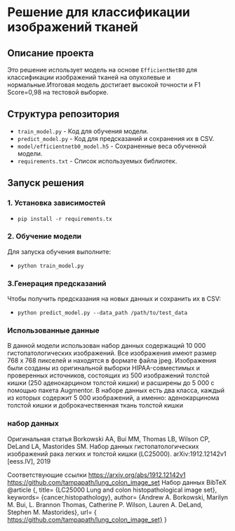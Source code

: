

# Решение для классификации изображений тканей

## Описание проекта
Это решение использует модель на основе `EfficientNetB0` для классификации изображений тканей на опухолевые и нормальные.Итоговая модель достигает высокой точности и F1 Score=0,98 на тестовой выборке.

## Структура репозитория
- `train_model.py` - Код для обучения модели.
- `predict_model.py` - Код для предсказаний и сохранения их в CSV.
- `model/efficientnetb0_model.h5` - Сохраненные веса обученной модели.
- `requirements.txt` - Список используемых библиотек.

## Запуск решения

### 1. Установка зависимостей
- `pip install -r requirements.tx`

### 2. Обучение модели
Для запуска обучения выполните:
- `python train_model.py`
  
### 3.Генерация предсказаний

Чтобы получить предсказания на новых данных и сохранить их в CSV:
- `python predict_model.py --data_path /path/to/test_data`
  
### Использованные данные
В данной модели использован набор данных  содержащий 10 000 гистопатологических изображений. Все изображения имеют размер 768 x 768 пикселей и находятся в формате файла jpeg.
Изображения были созданы из оригинальной выборки HIPAA-совместимых и проверенных источников, состоящих из  500 изображений толстой кишки (250 аденокарцином толстой кишки) и расширены до 5 000 с помощью пакета Augmentor.
В наборе данных есть два класса, каждый из которых содержит 5 000 изображений, а именно:
аденокарцинома толстой кишки и доброкачественная ткань толстой кишки

### набор данных
Оригинальная статья
Borkowski AA, Bui MM, Thomas LB, Wilson CP, DeLand LA, Mastorides SM. Набор данных гистопатологических изображений рака легких и толстой кишки (LC25000). arXiv:1912.12142v1 [eess.IV], 2019

Соответствующие ссылки
https://arxiv.org/abs/1912.12142v1
https://github.com/tampapath/lung_colon_image_set
Набор данных BibTeX
@article {,
title= {LC25000 Lung and colon histopathological image set},
keywords= {cancer,histopathology},
author= {Andrew A. Borkowski, Marilyn M. Bui, L. Brannon Thomas, Catherine P. Wilson, Lauren A. DeLand, Stephen M. Mastorides},
url= { https://github.com/tampapath/lung_colon_image_set}
}




